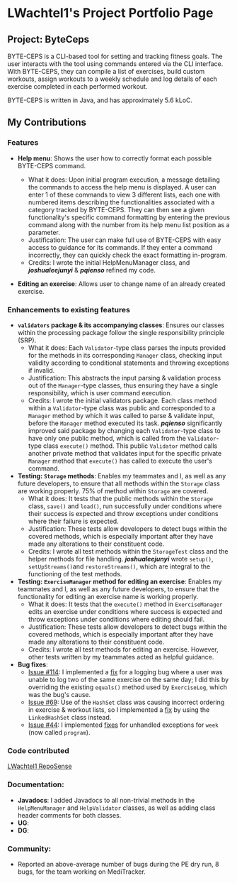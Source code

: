 # LWachtel1's Project Portfolio Page

## Project: ByteCeps
BYTE-CEPS is a CLI-based tool for setting and tracking fitness goals. 
The user interacts with the tool using commands entered via the CLI interface. With BYTE-CEPS, they can compile a list of exercises, build custom workouts, assign workouts to a weekly schedule and log details of each exercise completed in each performed workout. 

BYTE-CEPS is written in Java, and has approximately 5.6 kLoC.

## My Contributions

### Features
+ **Help menu**:  Shows the user how to correctly format each possible BYTE-CEPS command.
    + What it does: Upon initial program execution, a message detailing the commands to access the help menu is displayed. A user can enter 1 of these commands to view 3 different lists, each one with numbered items describing the functionalities associated with a category tracked by BYTE-CEPS. They can then see a given functionality's specific command formatting by entering the previous command along with the number from its help menu list position as a parameter.
    + Justification: The user can make full use of BYTE-CEPS with easy access to guidance for its commands. If they enter a command incorrectly, they can quickly check the exact formatting in-program.
    + Credits: I wrote the initial HelpMenuManager class, and **_joshualeejunyi_** & **_pqienso_** refined my code. 


+ **Editing an exercise**: Allows user to change name of an already created exercise.

### Enhancements to existing features 
+ **`validators` package & its accompanying classes**: Ensures our classes within the processing package follow the single responsibility principle (SRP).
     + What it does: Each `Validator`-type class parses the inputs provided for the methods in its corresponding `Manager` class, checking input validity according to conditional statements and throwing exceptions if invalid.
     + Justification: This abstracts the input parsing & validation process out of the `Manager`-type classes, thus ensuring they have a single responsibility, which is user command execution.
     + Credits: I wrote the initial validators package. Each class method within a `Validator`-type class was public and corresponded to a `Manager` method by which it was called to parse & validate input, before the `Manager` method executed its task.
      **_pqienso_** significantly improved said package by changing each `Validator`-type class to have only one public method, which is  called from the `Validator`-type class `execute()` method. This public `Validator` method calls another private method that validates input for the specific private `Manager` method that `execute()` has called to execute the user's command. 
+ **Testing: `Storage` methods**: Enables my teammates and I, as well as any future developers, to ensure that all methods within the `Storage` class are working properly. 75% of method within `Storage` are covered.
    + What it does: It tests that the public methods within the `Storage` class, `save()` and `load()`, run successfully under conditions where their success is expected and throw exceptions under conditions where their failure is expected.
    + Justification: These tests allow developers to detect bugs within the covered methods, which is especially important after they have made any alterations to their constituent code.
    + Credits: I wrote all test methods within the `StorageTest` class and the helper methods for file handling. **_joshualeejunyi_** wrote `setup()`, `setUpStreams()`and `restoreStreams()`, which are integral to the functioning of the test methods.
+ **Testing: `ExerciseManager` method for editing an exercise**: Enables my teammates and I, as well as any future developers, to ensure that the functionality for editing an exercise name is working properly.
  + What it does: It tests that the `execute()` method in `ExerciseManager` edits an exercise under conditions where success is expected and throw exceptions under conditions where editing should fail.
  + Justification: These tests allow developers to detect bugs within the covered methods, which is especially important after they have made any alterations to their constituent code.
  + Credits: I wrote all test methods for editing an exercise. However, other tests written by my teammates acted as helpful guidance.
+ **Bug fixes**:
    + [Issue #114](https://github.com/AY2324S2-CS2113-F14-3/tp/issues/114): I implemented a [fix](https://github.com/AY2324S2-CS2113-F14-3/tp/pull/139) for a logging bug where a user was unable to log two of the same exercise on the same day; I did this by overriding the existing `equals()` method used by `ExerciseLog`, which was the bug's cause. 
    + [Issue #69](https://github.com/AY2324S2-CS2113-F14-3/tp/issues/69): Use of the `HashSet` class was causing incorrect ordering in exercise & workout lists, so I implemented a [fix](https://github.com/AY2324S2-CS2113-F14-3/tp/pull/92) by using the `LinkedHashSet` class instead.
    + [Issue #44](https://github.com/AY2324S2-CS2113-F14-3/tp/issues/44): I implemented [fixes](https://github.com/AY2324S2-CS2113-F14-3/tp/pull/49) for unhandled exceptions for `week` (now called `program`).

### Code contributed 
[LWachtel1 RepoSense](https://nus-cs2113-ay2324s2.github.io/tp-dashboard/?search=lwachtel1&breakdown=true)

### Documentation:
+ **Javadocs**: I added Javadocs to all non-trivial methods in the `HelpMenuManager` and `HelpValidator` classes, as well as adding class header comments for both classes.
+ **UG**:
+ **DG**:

### Community:
+ Reported an above-average number of bugs during the PE dry run, 8 bugs, for the team working on MediTracker. 